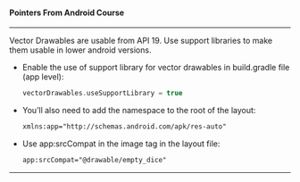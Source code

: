 #### Pointers From Android Course
---
Vector Drawables are usable from API 19. Use support libraries to make them usable in lower android versions.
- Enable the use of support library for vector drawables in build.gradle file (app level):
   ```kotlin
   vectorDrawables.useSupportLibrary = true
   ```
- You’ll also need to add the namespace to the root of the layout:
   ```XML
   xmlns:app="http://schemas.android.com/apk/res-auto"
   ```
- Use app:srcCompat in the image tag in the layout file:
   ```XML
   app:srcCompat="@drawable/empty_dice"
   ```
 ---
